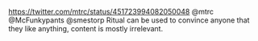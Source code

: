https://twitter.com/mtrc/status/451723994082050048 @mtrc @McFunkypants @smestorp Ritual can be used to convince anyone that they like anything, content is mostly irrelevant.